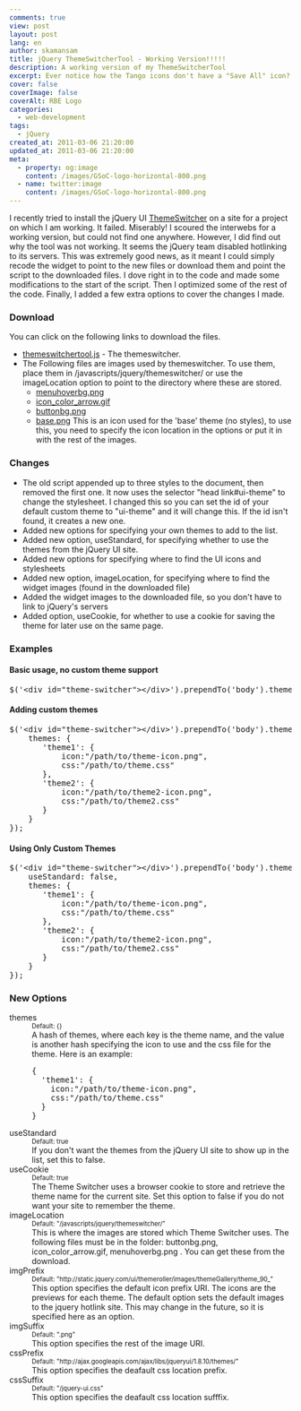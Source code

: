 ```yaml
---
comments: true
view: post
layout: post
lang: en
author: skamansam
title: jQuery ThemeSwitcherTool - Working Version!!!!!
description: A working version of my ThemeSwitcherTool
excerpt: Ever notice how the Tango icons don't have a "Save All" icon? 
cover: false
coverImage: false
coverAlt: RBE Logo
categories:
  - web-development
tags: 
  - jQuery
created_at: 2011-03-06 21:20:00
updated_at: 2011-03-06 21:20:00
meta:
  - property: og:image
    content: /images/GSoC-logo-horizontal-800.png
  - name: twitter:image
    content: /images/GSoC-logo-horizontal-800.png
---
```


I recently tried to install the jQuery UI
[ThemeSwitcher](tp://docs.jquery.com/UI/Theming/ThemeSwitcher) on a site for a
project on which I am working. It failed. Miserably! I scoured the interwebs for
a working version, but could not find one anywhere. However, I did find out why
the tool was not working. It seems the jQuery team disabled hotlinking to its
servers. This was extremely good news, as it meant I could simply recode the
widget to point to the new files or download them and point the script to the
downloaded files.  I dove right in to the code and made some modifications to
the start of the script. Then I optimized some of the rest of the code. Finally,
I added a few extra options to cover the changes I made.

### Download
You can click on the following links to download the files.

* [themeswitchertool.js](http://blog.rbe.homeip.net/wp-content/uploads/2011/03/themeswitchertool.js) - The themeswitcher.
* The Following files are images used by themeswitcher. To use them, place them
  in /javascripts/jquery/themeswitcher/ or use the imageLocation option to point
  to the directory where these are stored.
  * [menuhoverbg.png](/files/themeswitcher/menuhoverbg.png)
  * [icon_color_arrow.gif](/files/themeswitcher/icon_color_arrow.gif)
  * [buttonbg.png](/files/themeswitcher/buttonbg.png)
  * [base.png](/files/themeswitcher/base.png) This is an icon used for the
    'base' theme (no styles), to use this, you need to specify the icon location
    in the options or put it in with the rest of the images.

### Changes
<ul>
	<li>The old script appended up to three styles to the document, then removed the first one. It now uses the selector "head link#ui-theme" to change the stylesheet. I changed this so you can set the id of your default custom theme to "ui-theme" and it will change this. If the id isn't found, it creates a new one.</li>
	<li>Added new options for specifying your own themes to add to the list.</li>
	<li>Added new option, useStandard, for specifying whether to use the themes from the jQuery UI site.</li>
	<li>Added new options for specifying where to find the UI icons and stylesheets</li>
	<li>Added new option, imageLocation, for specifying where to find the widget images (found in the downloaded file)</li>
	<li>Added the widget images to the downloaded file, so you don't have to link to jQuery's servers</li>
	<li>Added option, useCookie, for whether to use a cookie for saving the theme for later use on the same page.</li>
</ul>
<h3>Examples</h3>
<h4>Basic usage, no custom theme support</h4>
<pre lang="javascript">$('&lt;div id="theme-switcher"&gt;&lt;/div&gt;').prependTo('body').themeswitchertool( );</pre>
<h4>Adding custom themes</h4>
<pre lang="javascript">$('&lt;div id="theme-switcher"&gt;&lt;/div&gt;').prependTo('body').themeswitchertool( {
    themes: {
       'theme1': {
           icon:"/path/to/theme-icon.png",
           css:"/path/to/theme.css"
       },
       'theme2': {
           icon:"/path/to/theme2-icon.png",
           css:"/path/to/theme2.css"
       }
    }
});</pre>
<h4>Using Only Custom Themes</h4>
<pre lang="javascript">$('&lt;div id="theme-switcher"&gt;&lt;/div&gt;').prependTo('body').themeswitchertool( {
    useStandard: false,
    themes: {
       'theme1': {
           icon:"/path/to/theme-icon.png",
           css:"/path/to/theme.css"
       },
       'theme2': {
           icon:"/path/to/theme2-icon.png",
           css:"/path/to/theme2.css"
       }
    }
});</pre>
<h3>New Options</h3>
<dl> <dt>themes</dt> <dd style="font-size: 80%;">Default: {}</dd> <dd>A hash of themes, where each key is the theme name, and the value is another hash specifying the icon to use and the css file for the theme. Here is an example:
<pre lang="javascript">{
  'theme1': {
    icon:"/path/to/theme-icon.png",
    css:"/path/to/theme.css"
  }
}</pre>
</dd> <dt>useStandard</dt> <dd style="font-size: 80%;">Default: true</dd> <dd>If you don't want the themes from the jQuery UI site to show up in the list, set this to false.</dd> <dt>useCookie</dt> <dd style="font-size: 80%;">Default: true</dd> <dd>The Theme Switcher uses a browser cookie to store and retrieve the theme name for the current site. Set this option to false if you do not want your site to remember the theme.</dd> <dt>imageLocation</dt> <dd style="font-size: 80%;">Default: "/javascripts/jquery/themeswitcher/"</dd> <dd>This is where the images are stored which Theme Switcher uses. The following files must be in the folder: buttonbg.png, icon_color_arrow.gif, menuhoverbg.png . You can get these from the download.</dd> <dt>imgPrefix</dt> <dd style="font-size: 80%;">Default: "http://static.jquery.com/ui/themeroller/images/themeGallery/theme_90_"</dd> <dd>This option specifies the default icon prefix URI. The icons are the previews for each theme. The default option sets the default images to the jquery hotlink site. This may change in the future, so it is specified here as an option.</dd> <dt>imgSuffix</dt> <dd style="font-size: 80%;">Default: ".png"</dd> <dd>This option specifies the rest of the image URI.</dd> <dt>cssPrefix</dt> <dd style="font-size: 80%;">Default: "http://ajax.googleapis.com/ajax/libs/jqueryui/1.8.10/themes/"</dd> <dd>This option specifies the deafault css location prefix.</dd> <dt>cssSuffix</dt> <dd style="font-size: 80%;">Default: "/jquery-ui.css" </dd> <dd> </dd> <dd>This option specifies the deafault css location sufffix.</dd> </dl>
